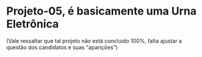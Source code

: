 # Projeto-05, é basicamente uma Urna Eletrônica
(Vale ressaltar que tal projeto não está concluido 100%, falta ajustar a questão dos candidatos e suas "aparições")
